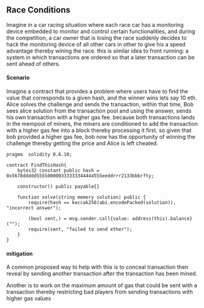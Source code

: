 ## Race Conditions

Imagine in a car racing situation where each race car has a monitoring device embedded to monitor and control certain functionalities, and during the competition, a car owner that is losing the race suddenly decides to hack the monitoring device of all other cars in other to give his a speed advantage thereby wining the race. this is similar idea to front running: a system in which transactions are ordered so that a later transaction can be sent ahead of others.

#### Scenario

Imagine a contract that provides a problem where users have to find the value that corresponds to a given hash, and the winner wins lets say 10 eth. Alice solves the challenge and sends the transaction, within that time, Bob sees alice solution from the transaction pool and using the answer, sends his own transaction with a higher gas fee. because both transactions lands in the mempool of miners, the miners are conditioned to add the transaction with a higher gas fee into a block thereby processing it first. so given that bob provided a higher gas fee, bob now has the opportunity of winning the challenge thereby getting the price and Alice is left cheated.

```
pragma  solidity 0.6.10;

contract FindThisHash{
    bytes32 constant public hash = 0x5678ddddd555500000333333344444555eeddrrr2133bbbrfty;

    constructor() public payable{}

    function solve(string memory solution) public {
        require(hash == keccak256(abi.encodePacked(solution)), "incorrect answer");

        (bool sent,) = msg.sender.call{value: address(this).balance}("");
        require(sent, "failed to send ether");
    }
}

```

#### mitigation

A common proposed way to help with this is to conceal transaction then reveal by sending another transaction after the transaction has been mined.

Another is to work on the maximum amount of gas that could be sent with a transaction thereby restricting bad players from sending transactions with higher gas values
